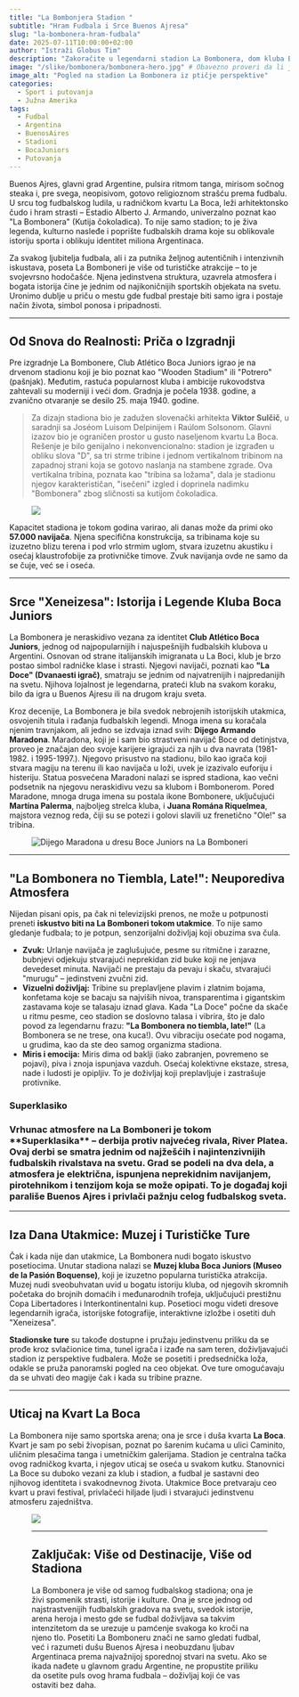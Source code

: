 ```yaml
---
title: "La Bombonjera Stadion "
subtitle: "Hram Fudbala i Srce Buenos Ajresa"
slug: "la-bombonera-hram-fudbala"
date: 2025-07-11T10:00:00+02:00
author: "Istraži Globus Tim"
description: "Zakoračite u legendarni stadion La Bombonera, dom kluba Boca Juniors i svedoka nebrojenih fudbalskih drama. Otkrijte istoriju, strast i jedinstvenu atmosferu ovog ikoničnog mesta u Buenos Ajresu."
image: "/slike/bombonera/bombonera-hero.jpg" # Obavezno proveri da li je ova putanja tačna!
image_alt: "Pogled na stadion La Bombonera iz ptičje perspektive"
categories:
  - Sport i putovanja
  - Južna Amerika
tags:
  - Fudbal
  - Argentina
  - BuenosAires
  - Stadioni
  - BocaJuniors
  - Putovanja
---
```


<p class="intro-paragraph">Buenos Ajres, glavni grad Argentine, pulsira ritmom tanga, mirisom sočnog steaka i, pre svega, neopisivom, gotovo religioznom strašću prema fudbalu. U srcu tog fudbalskog ludila, u radničkom kvartu La Boca, leži arhitektonsko čudo i hram strasti – <span class="highlight-text">Estadio Alberto J. Armando</span>, univerzalno poznat kao <span class="highlight-text">"La Bombonera"</span> (Kutija čokoladica). To nije samo stadion; to je živa legenda, kulturno nasleđe i poprište fudbalskih drama koje su oblikovale istoriju sporta i oblikuju identitet miliona Argentinaca.</p>

<p class="intro-paragraph">Za svakog ljubitelja fudbala, ali i za putnika željnog autentičnih i intenzivnih iskustava, poseta La Bomboneri je više od turističke atrakcije – to je svojevrsno hodočašće. Njena jedinstvena struktura, uzavrela atmosfera i bogata istorija čine je jednim od najikoničnijih sportskih objekata na svetu. Uronimo dublje u priču o mestu gde fudbal prestaje biti samo igra i postaje način života, simbol ponosa i pripadnosti.</p>

---

## Od Snova do Realnosti: Priča o Izgradnji

Pre izgradnje La Bombonere, Club Atlético Boca Juniors igrao je na drvenom stadionu koji je bio poznat kao "Wooden Stadium" ili "Potrero" (pašnjak). Međutim, rastuća popularnost kluba i ambicije rukovodstva zahtevali su moderniji i veći dom. Gradnja je počela 1938. godine, a zvanično otvaranje se desilo 25. maja 1940. godine.

> Za dizajn stadiona bio je zadužen slovenački arhitekta <span class="highlight-text">**Viktor Sulčič**</span>, u saradnji sa Joséom Luisom Delpinijem i Raúlom Solsonom. Glavni izazov bio je ograničen prostor u gusto naseljenom kvartu La Boca. Rešenje je bilo genijalno i nekonvencionalno: stadion je izgrađen u obliku slova "D", sa tri strme tribine i jednom vertikalnom tribinom na zapadnoj strani koja se gotovo naslanja na stambene zgrade. Ova vertikalna tribina, poznata kao "tribina sa ložama", dala je stadionu njegov karakterističan, "isečeni" izgled i doprinela nadimku "Bombonera" zbog sličnosti sa kutijom čokoladica.

<figure class="article-image-box">
  <img src="/slike/bombonera/bombonera-tribine.jpg">
</figure>

Kapacitet stadiona je tokom godina varirao, ali danas može da primi oko <span class="highlight-text">**57.000 navijača**</span>. Njena specifična konstrukcija, sa tribinama koje su izuzetno blizu terena i pod vrlo strmim uglom, stvara izuzetnu akustiku i osećaj klaustrofobije za protivničke timove. Zvuk navijanja ovde ne samo da se čuje, već se i oseća.

---

## Srce "Xeneizesa": Istorija i Legende Kluba Boca Juniors

La Bombonera je neraskidivo vezana za identitet <span class="highlight-text">**Club Atlético Boca Juniors**</span>, jednog od najpopularnijih i najuspešnijih fudbalskih klubova u Argentini. Osnovan od strane italijanskih imigranata u La Boci, klub je brzo postao simbol radničke klase i strasti. Njegovi navijači, poznati kao <span class="highlight-text">**"La Doce" (Dvanaesti igrač)**</span>, smatraju se jednim od najvatrenijih i najpredanijih na svetu. Njihova lojalnost je legendarna, prateći klub na svakom koraku, bilo da igra u Buenos Ajresu ili na drugom kraju sveta.

Kroz decenije, La Bombonera je bila svedok nebrojenih istorijskih utakmica, osvojenih titula i rađanja fudbalskih legendi. Mnoga imena su koračala njenim travnjakom, ali jedno se izdvaja iznad svih: <span class="highlight-text">**Dijego Armando Maradona**</span>. Maradona, koji je i sam bio strastveni navijač Boce od detinjstva, proveo je značajan deo svoje karijere igrajući za njih u dva navrata (1981-1982. i 1995-1997.). Njegovo prisustvo na stadionu, bilo kao igrača koji stvara magiju na terenu ili kao navijača u loži, uvek je izazivalo euforiju i histeriju. Statua posvećena Maradoni nalazi se ispred stadiona, kao večni podsetnik na njegovu neraskidivu vezu sa klubom i Bombonerom. Pored Maradone, mnoga druga imena su postala ikone Bombonere, uključujući <span class="highlight-text">**Martína Palerma**</span>, najboljeg strelca kluba, i <span class="highlight-text">**Juana Romána Riquelmea**</span>, majstora veznog reda, čiji su se potezi i golovi slavili uz frenetično "Ole!" sa tribina.

<figure class="article-image-box">
  <img src="/slike/bombonera/maradona-boca.jpg" alt="Dijego Maradona u dresu Boce Juniors na La Bomboneri" loading="lazy">
</figure>

---

## "La Bombonera no Tiembla, Late!": Neuporediva Atmosfera

Nijedan pisani opis, pa čak ni televizijski prenos, ne može u potpunosti preneti<span class="highlight-text"> **iskustvo biti na La Bomboneri tokom utakmice**</span>. To nije samo gledanje fudbala; to je potpun, senzorijalni doživljaj koji obuzima sva čula.

* **Zvuk:** Urlanje navijača je zaglušujuće, pesme su ritmične i zarazne, bubnjevi odjekuju stvarajući neprekidan zid buke koji ne jenjava devedeset minuta. Navijači ne prestaju da pevaju i skaču, stvarajući "murugu" – jedinstveni zvučni zid.
* **Vizuelni doživljaj:** Tribine su preplavljene plavim i zlatnim bojama, konfetama koje se bacaju sa najviših nivoa, transparentima i gigantskim zastavama koje se talasaju iznad glava. Kada "La Doce" počne da skače u ritmu pesme, ceo stadion se doslovno talasa i vibrira, što je dalo povod za legendarnu frazu: <span class="highlight-text">**"La Bombonera no tiembla, late!"**</span> (La Bombonera se ne trese, ona kuca!). Ovu vibraciju osećate pod nogama, u grudima, kao da ste deo samog organizma stadiona.
* **Miris i emocija:** Miris dima od baklji (iako zabranjen, povremeno se pojavi), piva i znoja ispunjava vazduh. Osećaj kolektivne ekstaze, stresa, nade i ludosti je opipljiv. To je doživljaj koji preplavljuje i zastrašuje protivnike.

<div class="tip-box">
    <h3> Superklasiko <h3>
    <p>Vrhunac atmosfere na La Bomboneri je tokom **Superklasika** – derbija protiv najvećeg rivala, River Platea. Ovaj derbi se smatra jednim od najžešćih i najintenzivnijih fudbalskih rivalstava na svetu. Grad se podeli na dva dela, a atmosfera je električna, ispunjena neprekidnim navijanjem, pirotehnikom i tenzijom koja se može opipati. To je događaj koji parališe Buenos Ajres i privlači pažnju celog fudbalskog sveta.</p>
</div>

---

## Iza Dana Utakmice: Muzej i Turističke Ture

Čak i kada nije dan utakmice, La Bombonera nudi bogato iskustvo posetiocima. Unutar stadiona nalazi se <span class="highlight-text">**Muzej kluba Boca Juniors (Museo de la Pasión Boquense)**</span>, koji je izuzetno popularna turistička atrakcija. Muzej nudi sveobuhvatan uvid u bogatu istoriju kluba, od njegovih skromnih početaka do brojnih domaćih i međunarodnih trofeja, uključujući prestižnu Copa Libertadores i Interkontinentalni kup. Posetioci mogu videti dresove legendarnih igrača, istorijske fotografije, interaktivne izložbe i osetiti duh "Xeneizesa".

**Stadionske ture** su takođe dostupne i pružaju jedinstvenu priliku da se prođe kroz svlačionice tima, tunel igrača i izađe na sam teren, doživljavajući stadion iz perspektive fudbalera. Može se posetiti i predsednička loža, odakle se pruža panoramski pogled na ceo objekat. Ove ture omogućavaju da se uhvati deo magije čak i kada su tribine prazne.

---

## Uticaj na Kvart La Boca

La Bombonera nije samo sportska arena; ona je srce i duša kvarta <span class="highlight-text">**La Boca**</span>. Kvart je sam po sebi živopisan, poznat po šarenim kućama u ulici Caminito, uličnim plesačima tanga i umetničkim galerijama. Stadion je centralna tačka ovog radničkog kvarta, i njegov uticaj se oseća u svakom kutku. Stanovnici La Boce su duboko vezani za klub i stadion, a fudbal je sastavni deo njihovog identiteta i svakodnevnog života. Utakmice Boce pretvaraju ceo kvart u pravi festival, privlačeći hiljade ljudi i stvarajući jedinstvenu atmosferu zajedništva.

<figure class="article-image-box">
  <img src="/slike/bombonera/boca.jpg" 
  
</figure>

---

## Zaključak: Više od Destinacije, Više od Stadiona

La Bombonera je više od samog fudbalskog stadiona; ona je živi spomenik strasti, istorije i kulture. Ona je srce jednog od najstrastvenijih fudbalskih gradova na svetu, svedok istorije, arena heroja i mesto gde se fudbal doživljava sa takvim intenzitetom da se urezuje u pamćenje svakoga ko kroči na njeno tlo. Posetiti La Bomboneru znači ne samo gledati fudbal, već i razumeti <span class="highlight-text">dušu Buenos Ajresa</span> i neobuzdanu ljubav Argentinaca prema najvažnijoj sporednoj stvari na svetu. Ako se ikada nađete u glavnom gradu Argentine, ne propustite priliku da osetite puls ovog hrama fudbala – doživljaj koji će vas ostaviti bez daha.